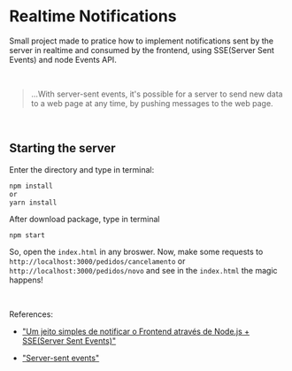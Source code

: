 <h1>Realtime Notifications</h1>
<p>Small project made to pratice how to implement notifications sent by the server in realtime and consumed by the frontend, using SSE(Server Sent Events) and node Events API.
</p>
</br>
<blockquote cite="https://developer.mozilla.org/en-US/docs/Web/API/Server-sent_events">
...With server-sent events, it's possible for a server to send new data to a web page at any time, by pushing messages to the web page.
</blockquote>
</br>
<h2>Starting the server</h2>


Enter the directory and type in terminal:
```bash
npm install 
or
yarn install
```

After download package, type in terminal
```
npm start
```

So, open the ```index.html``` in any broswer.
Now, make some requests to 
```http://localhost:3000/pedidos/cancelamento``` or ```http://localhost:3000/pedidos/novo```
and see in the ```index.html``` the magic happens!

</br>

<p>References:</p>

* <a target="_blank" href="https://medium.com/@igorbitencourtsilveira/um-jeito-simples-de-notificar-o-frontend-atrav%C3%A9s-de-node-js-sse-server-sent-events-271b87be67c6">"Um jeito simples de notificar o Frontend através de Node.js + SSE(Server Sent Events)"
</a>

* <a target="_blank" href="https://developer.mozilla.org/en-US/docs/Web/API/Server-sent_events">"Server-sent events"
</a>
